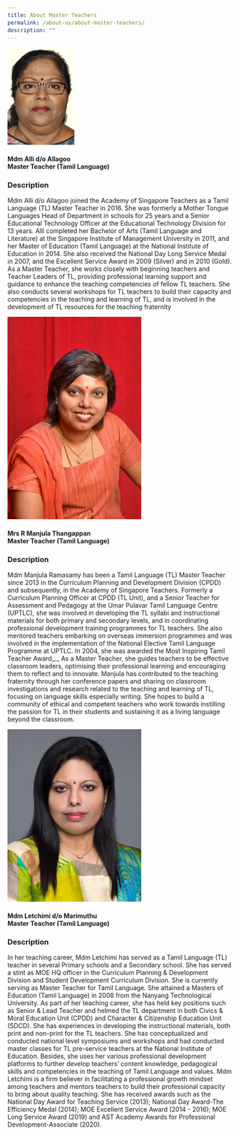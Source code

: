 ```yaml
---
title: About Master Teachers
permalink: /about-us/about-master-teachers/
description: ""
---
```

<img src="/images/picture11.png" style="width:150px">

<h4>Mdm Alli d/o Allagoo<br>
Master Teacher (Tamil Language)</h4>

### Description


Mdm Alli d/o Allagoo joined the Academy of Singapore Teachers as a Tamil Language (TL) Master Teacher in 2016. She was formerly a Mother Tongue Languages Head of Department in schools for 25 years and a Senior Educational Technology Officer at the Educational Technology Division for 13 years. Alli completed her Bachelor of Arts (Tamil Language and Literature) at the Singapore Institute of Management University in 2011, and her Master of Education (Tamil Language) at the National Institute of Education in 2014. She also received the National Day Long Service Medal in 2007, and the Excellent Service Award in 2009 (Silver) and in 2010 (Gold). As a Master Teacher, she works closely with beginning teachers and Teacher Leaders of TL, providing professional learning support and guidance to enhance the teaching competencies of fellow TL teachers. She also conducts several workshops for TL teachers to build their capacity and competencies in the teaching and learning of TL, and is involved in the development of TL resources for the teaching fraternity

<img src="/images/tn-photo--manjula-jpg-mid.jpg" style="width:300px">


<h4>Mrs R Manjula Thangappan<br>
Master Teacher (Tamil Language)</h4>

### Description


Mdm Manjula Ramasamy has been a Tamil Language (TL) Master Teacher since 2013 in the Curriculum Planning and Development Division (CPDD) and subsequently, in the Academy of Singapore Teachers. Formerly a Curriculum Planning Officer at CPDD (TL Unit), and a Senior Teacher for Assessment and Pedagogy at the Umar Pulavar Tamil Language Centre (UPTLC), she was involved in developing the TL syllabi and instructional materials for both primary and secondary levels, and in coordinating professional development training programmes for TL teachers. She also mentored teachers embarking on overseas immersion programmes and was involved in the implementation of the National Elective Tamil Language Programme at UPTLC. In 2004, she was awarded the Most Inspiring Tamil Teacher Award_._&nbsp;As a Master Teacher, she guides teachers to be effective classroom leaders, optimising their professional learning and encouraging them to reflect and to innovate. Manjula has contributed to the teaching fraternity through her conference papers and sharing on classroom investigations and research related to the teaching and learning of TL, focusing on language skills especially writing. She hopes to build a community of ethical and competent teachers who work towards instilling the passion for TL in their students and sustaining it as a living language beyond the classroom.


<img src="/images/mtt-mdm-letchimi.jpg" style="width:300px">

<h4>Mdm Letchimi d/o Marimuthu<br>
Master Teacher (Tamil Language)</h4>

### Description


In her teaching career, Mdm Letchimi has served as a Tamil Language (TL) teacher in several Primary schools and a Secondary school. She has served a stint as MOE HQ officer in the Curriculum Planning &amp; Development Division and Student Development Curriculum Division. She is currently serving as Master Teacher for Tamil Language. She attained a Masters of Education (Tamil Language) in 2008 from the Nanyang Technological University. As part of her teaching career, she has held key positions such as Senior &amp; Lead Teacher and helmed the TL department in both Civics &amp; Moral Education Unit (CPDD) and Character &amp; Citizenship Education Unit (SDCD). She has experiences in developing the instructional materials, both print and non-print for the TL teachers. She has conceptualized and conducted national level symposiums and workshops and had conducted master classes for TL pre-service teachers at the National Institute of Education. Besides, she uses her various professional development platforms to further develop teachers’ content knowledge, pedagogical skills and competencies in the teaching of Tamil Language and values. Mdm Letchimi is a firm believer in facilitating a professional growth mindset among teachers and mentors teachers to build their professional capacity to bring about quality teaching. She has received awards such as the National Day Award for Teaching Service (2013); National Day Award-The Efficiency Medal (2014); MOE Excellent Service Award (2014 - 2016); MOE Long Service Award (2019) and AST Academy Awards for Professional Development-Associate (2020).